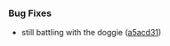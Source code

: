 
### Bug Fixes

* still battling with the doggie ([a5acd31](https://github.com/aversini/bump-and-release/commit/a5acd3183c322845f52ee758e387cd1b40f4d7c1))

